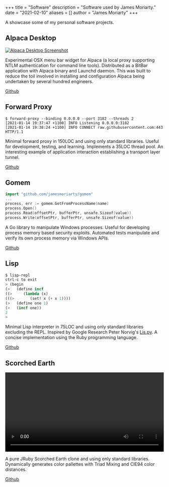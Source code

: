 +++
title = "Software"
description = "Software used by James Moriarty."
date = "2021-02-10"
aliases = []
author = "James Moriarty"
+++

A showcase some of my personal software projects.

## Alpaca Desktop

[![Alpaca Desktop Screenshot](/images/software-alpaca-desktop2.png)](/images/software-alpaca-desktop2.png)

Experimental OSX menu bar widget for Alpaca (a local proxy supporting NTLM authentication for command line tools). Distributed as a BitBar application with Alpaca binary and Launchd daemon. This was built to reduce the toil involved in installing and configuration Alpaca being undertaken by several hundred engineers.

[Github](https://github.com/jamesmoriarty/alpaca-desktop)

## Forward Proxy

```shell
$ forward-proxy --binding 0.0.0.0 --port 3182 --threads 2
[2021-01-14 19:37:47 +1100] INFO Listening 0.0.0.0:3182
[2021-01-14 19:38:24 +1100] INFO CONNECT raw.githubusercontent.com:443 HTTP/1.1
```

Minimal forward proxy in 150LOC and using only standard libraries. Useful for development, testing, and learning. Implements a 35LOC thread pool. An interesting example of application interaction establishing a transport layer tunnel.

[Github](https://github.com/jamesmoriarty/forward-proxy)

## Gomem

```go
import "github.com/jamesmoriarty/gomem"
...
process, err := gomem.GetFromProcessName(name)
process.Open()
process.Read(offsetPtr, bufferPtr, unsafe.Sizeof(value))
process.Write(offsetPtr, bufferPtr, unsafe.Sizeof(value))
```

A Go library to manipulate Windows processes. Useful for developing process memory based security exploits. Automated tests manipulate and verify its own process memory via Windows APIs.

[Github](https://github.com/jamesmoriarty/gomem)

## Lisp

```lisp
$ lisp-repl
ctrl-c to exit
> (begin                                                                        
(>   (define incf                                                               
((>     (lambda (x)                                                             
(((>       (set! x (+ x 1))))                                                   
(>   (define one 1)                                                             
(>   (incf one))                                                                
2
>
```

Minimal Lisp interpreter in 75LOC and using only standard libraries excluding the REPL. Inspired by Google Research Peter Norvig's [Lis.py](http://norvig.com/lispy.html). A concise implementation using the Ruby programming language.

[Github](https://github.com/jamesmoriarty/lisp)

## Scorched Earth

<video width="100%" autoplay loop>
  <source src="/images/software-scorched.mp4" type="video/mp4" />
</video>

A pure JRuby Scorched Earth clone and using only standard libraries. Dynamically generates color pallettes with Triad Mixing and CIE94 color distances.

[Github](https://github.com/jamesmoriarty/scorched_earth)
